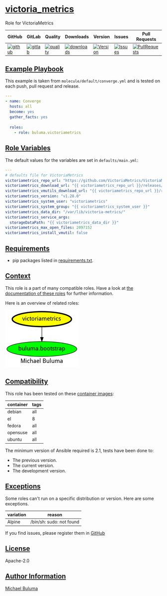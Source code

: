 # [victoria_metrics](#victoria_metrics)

Role for VictoriaMetrics

|GitHub|GitLab|Quality|Downloads|Version|Issues|Pull Requests|
|------|------|-------|---------|-------|------|-------------|
|[![github](https://github.com/buluma/ansible-role-victoria_metrics/workflows/Ansible%20Molecule/badge.svg)](https://github.com/buluma/ansible-role-victoria_metrics/actions)|[![gitlab](https://gitlab.com/buluma/ansible-role-victoria_metrics/badges/master/pipeline.svg)](https://gitlab.com/buluma/ansible-role-victoria_metrics)|[![quality](https://img.shields.io/ansible/quality/)](https://galaxy.ansible.com/buluma/victoria_metrics)|[![downloads](https://img.shields.io/ansible/role/d/)](https://galaxy.ansible.com/buluma/victoria_metrics)|[![Version](https://img.shields.io/github/release/buluma/ansible-role-victoria_metrics.svg)](https://github.com/buluma/ansible-role-victoria_metrics/releases/)|[![Issues](https://img.shields.io/github/issues/buluma/ansible-role-victoria_metrics.svg)](https://github.com/buluma/ansible-role-victoria_metrics/issues/)|[![PullRequests](https://img.shields.io/github/issues-pr-closed-raw/buluma/ansible-role-victoria_metrics.svg)](https://github.com/buluma/ansible-role-victoria_metrics/pulls/)|

## [Example Playbook](#example-playbook)

This example is taken from `molecule/default/converge.yml` and is tested on each push, pull request and release.
```yaml
---
- name: Converge
  hosts: all
  become: yes
  gather_facts: yes

  roles:
    - role: buluma.victoriametrics
```


## [Role Variables](#role-variables)

The default values for the variables are set in `defaults/main.yml`:
```yaml
---
# defaults file for VictoriaMetrics
victoriametrics_repo_url: "https://github.com/VictoriaMetrics/VictoriaMetrics"
victoriametrics_download_url: "{{ victoriametrics_repo_url }}/releases/download/{{ victoriametrics_version }}/victoria-metrics-{{ victoriametrics_version }}.tar.gz"
victoriametrics_vmutils_download_url: "{{ victoriametrics_repo_url }}/releases/download/{{ victoriametrics_version }}/vmutils-{{ victoriametrics_version }}.tar.gz"
victoriametrics_version: "v1.28.0"
victoriametrics_system_user: "victoriametrics"
victoriametrics_system_group: "{{ victoriametrics_system_user }}"
victoriametrics_data_dir: "/var/lib/victoria-metrics/"
victoriametrics_service_args:
  storageDataPath: "{{ victoriametrics_data_dir }}"
victoriametrics_max_open_files: 2097152
victoriametrics_install_vmutil: false
```

## [Requirements](#requirements)

- pip packages listed in [requirements.txt](https://github.com/buluma/ansible-role-victoria_metrics/blob/main/requirements.txt).


## [Context](#context)

This role is a part of many compatible roles. Have a look at [the documentation of these roles](https://buluma.co.ke/) for further information.

Here is an overview of related roles:

![dependencies](https://raw.githubusercontent.com/buluma/ansible-role-victoria_metrics/png/requirements.png "Dependencies")

## [Compatibility](#compatibility)

This role has been tested on these [container images](https://hub.docker.com/u/buluma):

|container|tags|
|---------|----|
|debian|all|
|el|8|
|fedora|all|
|opensuse|all|
|ubuntu|all|

The minimum version of Ansible required is 2.1, tests have been done to:

- The previous version.
- The current version.
- The development version.

## [Exceptions](#exceptions)

Some roles can't run on a specific distribution or version. Here are some exceptions.

| variation                 | reason                 |
|---------------------------|------------------------|
| Alpine | /bin/sh: sudo: not found |


If you find issues, please register them in [GitHub](https://github.com/buluma/ansible-role-victoria_metrics/issues)

## [License](#license)

Apache-2.0

## [Author Information](#author-information)

[Michael Buluma](https://buluma.github.io/)
